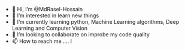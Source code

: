 - 👋 Hi, I’m @MdRasel-Hossain
- 👀 I’m interested in learn new things
- 🌱 I’m currently learning python, Machine Learning algorithms, Deep Learning and Computer Vision
- 💞️ I’m looking to collaborate on improbe my code quality 
- 📫 How to reach me .... I 

<!---
MdRasel-Hossain/MdRasel-Hossain is a ✨ special ✨ repository because its `README.md` (this file) appears on your GitHub profile.
You can click the Preview link to take a look at your changes.
--->
